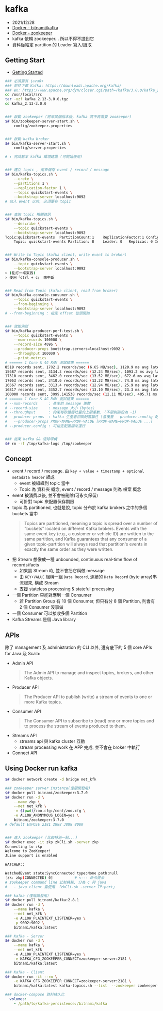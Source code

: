# kafka

- 2021/12/28
- [Docker - bitnami/kafka](https://hub.docker.com/r/bitnami/kafka/)
- [Docker - zookeeper](https://hub.docker.com/_/zookeeper)
- kafka 依賴 zookeeper... 所以不得不提到它
- 資料從給定 partition 的 Leader 寫入/讀取


## Getting Start

- [Getting Started](https://kafka.apache.org/documentation/#quickstart)

```bash
### 必須要有 java8+
### 前往下載 Kafka: https://downloads.apache.org/kafka/
### ex: https://www.apache.org/dyn/closer.cgi?path=/kafka/3.0.0/kafka_2.13-3.0.0.tgz
cd /usr/local/src
tar -xzf kafka_2.13-3.0.0.tgz
cd kafka_2.13-3.0.0


### 啟動 zookeeper (將來某個版本後, kafka 將不再需要 zookeeper)
$# bin/zookeeper-server-start.sh \
    config/zookeeper.properties


### 啟動 kafka broker
$# bin/kafka-server-start.sh \
    config/server.properties

# ↑ 完成基本 kafka 環境建置 (可開始使用)


### 建立 topic , 用來儲存 event / record / message
$# bin/kafka-topics.sh \
    --crete \
    --partitions 1 \
    --replication-factor 1 \
    --topic quickstart-events \
    --bootstrap-server localhost:9092
# 寫入 event 以前, 必須要有 topic


### 查詢 topic 相關資訊
$# bin/kafka-topics.sh \
    --describe \
    --topic quickstart-events \
    --bootstrap-server localhost:9092
Topic:quickstart-events  PartitionCount:1    ReplicationFactor:1 Configs:
    Topic: quickstart-events Partition: 0    Leader: 0   Replicas: 0 Isr: 0


### Write to Topic (kafka client, write event to broker)
$# bin/kafka-console-producer.sh \
    --topic quickstart-events \
    --bootstrap-server localhost:9092
> (亂打一堆東西)
> 使用「ctrl + c」 來中斷


### Read from Topic (kafka client, read from broker)
$# bin/kafka-console-consumer.sh \
    --topic quickstart-events \
    --from-beginning \
    --bootstrap-server localhost:9092
# --from-beginning : 指定 offset 從頭開始


### 效能測試
$# bin/kafka-producer-perf-test.sh \
    --topic quickstart-events \
    --num-records 100000 \
    --record-size 4096 \
    --producer-props bootstrap.servers=localhost:9092 \
    --throughput 100000 \
    --print-metrics
# ====== 1 Core & 4G RAM 測試結果 ======
8518 records sent, 1702.2 records/sec (6.65 MB/sec), 1120.9 ms avg latency, 1431.0 ms max latency.
15687 records sent, 3134.3 records/sec (12.24 MB/sec), 1093.2 ms avg latency, 1328.0 ms max latency.
17310 records sent, 3462.0 records/sec (13.52 MB/sec), 672.6 ms avg latency, 1109.0 ms max latency.
17053 records sent, 3410.6 records/sec (13.32 MB/sec), 74.8 ms avg latency, 342.0 ms max latency.
16567 records sent, 3313.4 records/sec (12.94 MB/sec), 25.9 ms avg latency, 103.0 ms max latency.
16817 records sent, 3352.7 records/sec (13.10 MB/sec), 23.3 ms avg latency, 139.0 ms max latency.
100000 records sent, 3099.141538 records/sec (12.11 MB/sec), 405.71 ms avg latency, 1431.00 ms max latency, 61 ms 50th, 1285 ms 95th, 1379 ms 99th, 1414 ms 99.9th.
# ====== 1 Core & 4G RAM 測試結果 ======
# --num-records     : 產生的 message 筆數
# --record-size     : message 大小 (bytes)
# --throughput      : 約束每秒鐘吞吐量的上限筆數. (不限制則設為 -1)
# --producer-props  : kafka 生產者相關配置屬性 (會覆蓋 --producer.config 配置)
#   --producer-props PROP-NAME=PROP-VALUE [PROP-NAME=PROP-VALUE ...]
# --producer.config : 可指定配置檔來運行


### 結束 kafka && 清除環境
$# rm -rf /tmp/kafka-logs /tmp/zookeeper
```


## Concept

- event / record / message. 由 `key + value + timestamp + optional metadata header` 組成
    - event 被組織到 topic 當中
    - Topic 為 資料夾 概念, event / record / message 則為 檔案 概念
- event 被消費以後, 並不會被刪除(可永久保留)
    - 可針對 topic 來配置保存期限
- topic 為 partitioned, 也就是說, topic 分布於 kafka brokers 之中的多個 buckets 當中
    > Topics are partitioned, meaning a topic is spread over a number of "buckets" located on different Kafka brokers.
    > Events with the same event key (e.g., a customer or vehicle ID) are written to the same partition, and Kafka guarantees that any consumer of a given topic-partition will always read that partition's events in exactly the same order as they were written.
- 把 Stream 想像成一種 unbounded, continuous real-time flow of records/facts
    - 如果談 Stream 時, 並不會把它稱做 message
    - 由 `KEY+VALUE` 組稱一組 `Data Record`, 連續的 `Data Record` (byte array)串流起來, 構成 Stream
    - 支援 stateless processing & stateful processing
- 一個 Partition 只能對應到一個 Consumer
    - 若 Partition Group 有 10 個 Consumer, 但只有分 8 個 Partition, 則會有 2 個 Consumer 沒事做
- 一個 Consumer 可以接收多個 Partition
- Kafka Streams 是個 Java library


## APIs

除了 management 及 administration 的 CLI 以外, 還有底下的 5 個 core APIs for Java 及 Scala:

- Admin API
    > The Admin API to manage and inspect topics, brokers, and other Kafka objects.
- Producer API
    > The Producer API to publish (write) a stream of events to one or more Kafka topics.
- Consumer API
    > The Consumer API to subscribe to (read) one or more topics and to process the stream of events produced to them.
- Streams API
    - streams api 與 kafka cluster 互動
    - stream processing work 在 APP 完成, 並不會在 broker 中執行
- Connect API


## Using Docker run kafka

```bash
$# docker network create -d bridge net_kfk

### zookeeper server instance(僅限開發用)
$# docker pull bitnami/zookeeper:3.7.0
$# docker run -d \
    --name zkp \
    --net net_kfk \
    -v $(pwd)/zoo.cfg:/conf/zoo.cfg \
    -e ALLOW_ANONYMOUS_LOGIN=yes \
    bitnami/zookeeper:3.7.0
# default EXPOSE 2181 2888 3888 8080


### 進入 zookeeper (比較特別一點...)
$# docker exec -it zkp zkCli.sh -server zkp
Connecting to zkp
Welcome to ZooKeeper!
JLine support is enabled

WATCHER::

WatchedEvent state:SyncConnected type:None path:null
[zk: zkp(CONNECTED) 0]          # <--- 命令提示
# zookeeper command line 比較特殊, 分為 C 與 java
#   - java client 需使用 「zkCli.sh -server IP:port」

### kafka (僅限開發用)
$# docker pull bitnami/kafka:2.8.1
$# docker run -d \
    --name kafka \
    --net net_kfk \
    -e ALLOW_PLAINTEXT_LISTENER=yes \
    -p 9092:9092 \
    bitnami/kafka:latest

### Kafka - Server
$# docker run -d \
    --name kafka \
    --net net_kfk
    -e ALLOW_PLAINTEXT_LISTENER=yes \
    -e KAFKA_CFG_ZOOKEEPER_CONNECT=zookeeper-server:2181 \
    bitnami/kafka:latest

### Kafka - Client
$# docker run -it --rm \
    -e KAFKA_CFG_ZOOKEEPER_CONNECT=zookeeper-server:2181 \
    bitnami/kafka:latest kafka-topics.sh --list  --zookeeper zookeeper-server:2181
```

```yml
### docker-compose 資料持久化
  volumes:
    - /path/to/kafka-persistence:/bitnami/kafka
```
